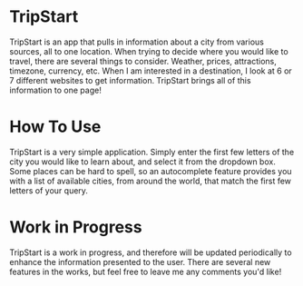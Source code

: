 # TripStart

TripStart is an app that pulls in information about a city from various sources, all to one location.
When trying to decide where you would like to travel, there are several things to consider. Weather, prices, attractions, timezone, currency, etc. When I am interested in a destination, I look at 6 or 7 different websites to get information.
TripStart brings all of this information to one page!

# How To Use

TripStart is a very simple application. Simply enter the first few letters of the city you would like to learn about, and select it from the dropdown box. Some places can be hard to spell, so an autocomplete feature provides you with a list of available cities, from around the world, that match the first few letters of your query.

# Work in Progress

TripStart is a work in progress, and therefore will be updated periodically to enhance the information presented to the user. There are several new features in the works, but feel free to leave me any comments you'd like!
